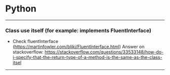 # Python

***

### Class use itself (for example: implements FluentInterface)
- Check fluentInterface (https://martinfowler.com/bliki/FluentInterface.html)
Answer on stackoverflow: https://stackoverflow.com/questions/33533148/how-do-i-specify-that-the-return-type-of-a-method-is-the-same-as-the-class-itsel


***

